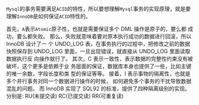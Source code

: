 `Mysql`的事务需要满足`ACID`的特性，所以要想理解`Mysql`事务的实现原理，就是要理解`InnoDB`是如何保证`ACID`特性的。

首先，`A`表示`Atomic`原子性，也就是需要保证多个 DML 操作是原子的，要么都
成功，要么都失败。
那么，失败就意味着要对原本执行成功的数据进行回滚，所以 InnoDB 设计了一 个 UNDO_LOG 表，在事务执行的过程中，把修改之前的数据快照保存到 UNDO_LOG 里面，一旦出现错误，就直接从 UNDO_LOG 里面读取数据执行反 向操作就行了。
其次，C 表示一致性，表示数据的完整性约束没有被破坏，这个更多是依赖于业 务层面的保证，数据库本身也提供了一些，比如主键的唯一余数，字段长度和类 型的保证等等。
接着，I 表示事物的隔离性，也就是多个并行事务对同一个数据进行操作的时候， 如何避免多个事务的干扰导致数据混乱的问题。
而 InnoDB 实现了 SQL92 的标准，提供了四种隔离级别的实现。分别是: RU(未提交读)
RC(已提交读)
RR(可重复读)
